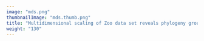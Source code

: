 ```yaml
---
image: "mds.png"
thumbnailImage: "mds.thumb.png"
title: "Multidimensional scaling of Zoo data set reveals phylogeny groups."
weight: "130"
---
```

